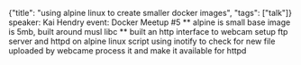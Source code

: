 {"title": "using alpine linux to create smaller docker images", "tags": ["talk"]}
speaker: Kai Hendry
event: Docker Meetup #5
** alpine is small
base image is 5mb, built around musl libc
** built an http interface to webcam
setup ftp server and httpd on alpine linux
script using inotify to check for new file uploaded by webcame
process it and make it available for httpd
